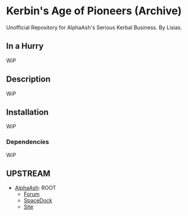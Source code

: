 # Kerbin's Age of Pioneers (Archive)

Unofficial Repository for AlphaAsh's Serious Kerbal Business. By Lisias.

## In a Hurry

WiP


## Description

WiP


## Installation

WiP

### Dependencies

WiP


## UPSTREAM

* [AlphaAsh](https://forum.kerbalspaceprogram.com/index.php?/profile/105348-alphaash/): ROOT
	+ [Forum](https://forum.kerbalspaceprogram.com/index.php?/topic/78981-112-rovers-roadsters-v072/)
	+ [SpaceDock](https://spacedock.info/mod/122/Kerbin%27s%20Age%20of%20Pioneers) 
	+ [Site](http://kerbinside.com)
